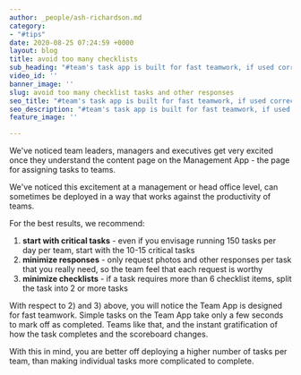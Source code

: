 ```yaml
---
author: _people/ash-richardson.md
category:
- "#tips"
date: 2020-08-25 07:24:59 +0000
layout: blog
title: avoid too many checklists
sub_heading: "#team's task app is built for fast teamwork, if used correctly"
video_id: ''
banner_image: ''
slug: avoid too many checklist tasks and other responses
seo_title: "#team's task app is built for fast teamwork, if used correctly"
seo_description: "#team's task app is built for fast teamwork, if used correctly"
feature_image: ''

---
```

We've noticed team leaders, managers and executives get very excited once they understand the content page on the Management App - the page for assigning tasks to teams.

We've noticed this excitement at a management or head office level, can sometimes be deployed in a way that works against the productivity of teams.

For the best results, we recommend:

1. **start with critical tasks** - even if you envisage running 150 tasks per day per team, start with the 10-15 critical tasks
2. **minimize responses** - only request photos and other responses per task that you really need, so the team feel that each request is worthy
3. **minimize checklists** - if a task requires more than 6 checklist items, split the task into 2 or more tasks

With respect to 2) and 3) above, you will notice the Team App is designed for fast teamwork.  Simple tasks on the Team App take only a few seconds to mark off as completed.  Teams like that, and the instant gratification of how the task completes and the scoreboard changes.  

With this in mind, you are better off deploying a higher number of tasks per team, than making individual tasks more complicated to complete.